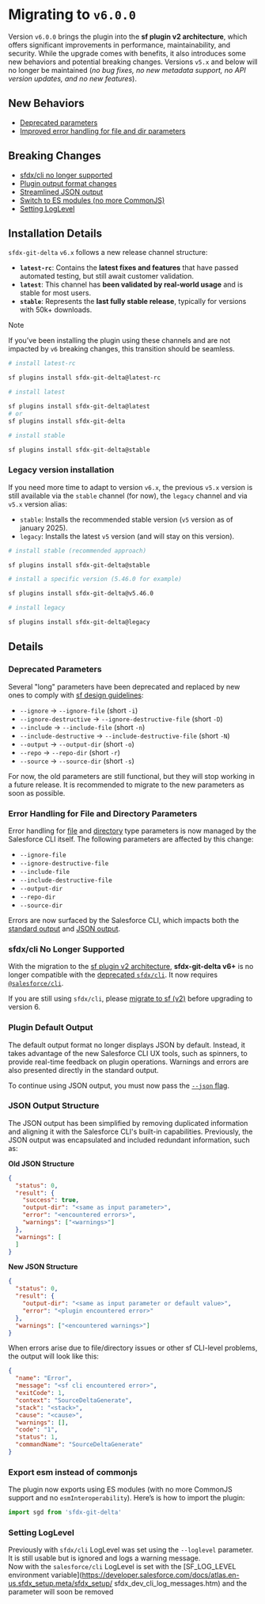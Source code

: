 # Migrating to `v6.0.0`

Version `v6.0.0` brings the plugin into the **sf plugin v2 architecture**, which offers significant improvements in performance, maintainability, and security. While the upgrade comes with benefits, it also introduces some new behaviors and potential breaking changes. Versions `v5.x` and below will no longer be maintained (_no bug fixes, no new metadata support, no API version updates, and no new features_).

## New Behaviors

- [Deprecated parameters](#deprecated-parameters)
- [Improved error handling for file and dir parameters](#param-error)

## Breaking Changes

- [sfdx/cli no longer supported](#drop-old-cli)
- [Plugin output format changes](#default-output)
- [Streamlined JSON output](#json-output)
- [Switch to ES modules (no more CommonJS)](#export-module)
- [Setting LogLevel](#setting-log-level)

## Installation Details

`sfdx-git-delta` `v6.x` follows a new release channel structure:

- **`latest-rc`**: Contains the **latest fixes and features** that have passed automated testing, but still await customer validation.
- **`latest`**: This channel has **been validated by real-world usage** and is stable for most users.
- **`stable`**: Represents the **last fully stable release**, typically for versions with 50k+ downloads.

> [!NOTE]
> If you’ve been installing the plugin using these channels and are not impacted by `v6` breaking changes, this transition should be seamless.


```sh
# install latest-rc

sf plugins install sfdx-git-delta@latest-rc

# install latest

sf plugins install sfdx-git-delta@latest
# or
sf plugins install sfdx-git-delta

# install stable

sf plugins install sfdx-git-delta@stable
```

### Legacy version installation

If you need more time to adapt to version `v6.x`, the previous `v5.x` version is still available via the `stable` channel (for now), the `legacy` channel and via `v5.x` version alias:

- `stable`: Installs the recommended stable version (`v5` version as of january 2025).
- `legacy`: Installs the latest `v5` version (and will stay on this version).

```sh
# install stable (recommended approach)

sf plugins install sfdx-git-delta@stable
```

```sh
# install a specific version (5.46.0 for example)

sf plugins install sfdx-git-delta@v5.46.0
```

```sh
# install legacy

sf plugins install sfdx-git-delta@legacy
```

## Details

### <a name="deprecated-parameters"></a> Deprecated Parameters

Several "long" parameters have been deprecated and replaced by new ones to comply with [sf design guidelines](https://github.com/salesforcecli/cli/wiki/Design-Guidelines-Flags):

- `--ignore` → `--ignore-file` (short `-i`)
- `--ignore-destructive` → `--ignore-destructive-file` (short `-D`)
- `--include` → `--include-file` (short `-n`)
- `--include-destructive` → `--include-destructive-file` (short `-N`)
- `--output` → `--output-dir` (short `-o`)
- `--repo` → `--repo-dir` (short `-r`)
- `--source` → `--source-dir` (short `-s`)

For now, the old parameters are still functional, but they will stop working in a future release. It is recommended to migrate to the new parameters as soon as possible.

### <a name="param-error"></a> Error Handling for File and Directory Parameters

Error handling for [file](https://github.com/salesforcecli/cli/wiki/Code-Your-Plugin#file) and [directory](https://github.com/salesforcecli/cli/wiki/Code-Your-Plugin#directory) type parameters is now managed by the Salesforce CLI itself. The following parameters are affected by this change:

- `--ignore-file`
- `--ignore-destructive-file`
- `--include-file`
- `--include-destructive-file`
- `--output-dir`
- `--repo-dir`
- `--source-dir`

Errors are now surfaced by the Salesforce CLI, which impacts both the [standard output](#default-output) and [JSON output](#json-output).

### <a name="drop-old-cli"></a> sfdx/cli No Longer Supported

With the migration to the [sf plugin v2 architecture](https://github.com/salesforcecli/cli/wiki/Quick-Introduction-to-Developing-sf-Plugins), **sfdx-git-delta v6+** is no longer compatible with the [deprecated `sfdx/cli`](https://github.com/salesforcecli/sfdx-cli/). It now requires [`@salesforce/cli`](https://github.com/salesforcecli/cli).

If you are still using `sfdx/cli`, please [migrate to sf (v2)](https://developer.salesforce.com/docs/atlas.en-us.sfdx_setup.meta/sfdx_setup/sfdx_setup_move_to_sf_v2.htm) before upgrading to version 6.

### <a name="default-output"></a> Plugin Default Output

The default output format no longer displays JSON by default. Instead, it takes advantage of the new Salesforce CLI UX tools, such as spinners, to provide real-time feedback on plugin operations. Warnings and errors are also presented directly in the standard output.

To continue using JSON output, you must now pass the [`--json` flag](#json-output).

### <a name="json-output"></a> JSON Output Structure

The JSON output has been simplified by removing duplicated information and aligning it with the Salesforce CLI's built-in capabilities. Previously, the JSON output was encapsulated and included redundant information, such as:

**Old JSON Structure**

```json
{
  "status": 0,
  "result": { 
    "success": true,
    "output-dir": "<same as input parameter>",
    "error": "<encountered errors>",
    "warnings": ["<warnings>"]
  },
  "warnings": [
  ]
}
```

**New JSON Structure**
```json
{
  "status": 0,
  "result": {
    "output-dir": "<same as input parameter or default value>",
    "error": "<plugin encountered error>"
  },
  "warnings": ["<encountered warnings>"]
}
```

When errors arise due to file/directory issues or other sf CLI-level problems, the output will look like this:
```json
{
  "name": "Error",
  "message": "<sf cli encountered error>",
  "exitCode": 1,
  "context": "SourceDeltaGenerate",
  "stack": "<stack>",
  "cause": "<cause>",
  "warnings": [],
  "code": "1",
  "status": 1,
  "commandName": "SourceDeltaGenerate"
}
```

### <a name="export-module"></a> Export esm instead of commonjs

The plugin now exports using ES modules (with no more CommonJS support and no `esmInteroperability`).
Here’s is how to import the plugin:

```js
import sgd from 'sfdx-git-delta'
```

### <a name="setting-log-level"></a> Setting LogLevel

Previously with `sfdx/cli` LogLevel was set using the `--loglevel` parameter. It is still usable but is ignored and logs a warning message.  
Now with the `salesforce/cli` LogLevel is set with the [SF_LOG_LEVEL environment variable](https://developer.salesforce.com/docs/atlas.en-us.sfdx_setup.meta/sfdx_setup/
sfdx_dev_cli_log_messages.htm) and the parameter will soon be removed